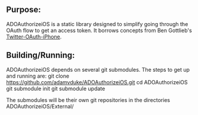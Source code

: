 Purpose:
--------

ADOAuthorizeiOS is a static library designed to simplify going through the OAuth flow to get an access token. 
It borrows concepts from Ben Gottlieb's [Twitter-OAuth-iPhone](https://github.com/bengottlieb/Twitter-OAuth-iPhone).

Building/Running:
----------------

ADOAuthorizeiOS depends on several git submodules.
The steps to get up and running are:
     git clone https://github.com/adamvduke/ADOAuthorizeiOS.git
     cd ADOAuthorizeiOS
     git submodule init
     git submodule update

The submodules will be their own git repositories in the directories ADOAuthorizeiOS/External/